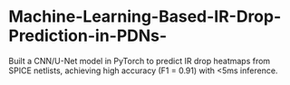 # Machine-Learning-Based-IR-Drop-Prediction-in-PDNs-
Built a CNN/U-Net model in PyTorch to predict IR drop heatmaps from SPICE netlists, achieving high accuracy (F1  = 0.91) with &lt;5ms inference. 
